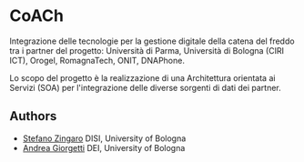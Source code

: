 # CoACh

Integrazione delle tecnologie per la gestione digitale della catena del freddo tra i partner del progetto: Università di Parma, Università di Bologna (CIRI ICT), Orogel, RomagnaTech, ONIT, DNAPhone.

Lo scopo del progetto è la realizzazione di una Architettura orientata ai Servizi (SOA) per l'integrazione delle diverse sorgenti di dati dei partner.

## Authors

- [Stefano Zingaro](mailto:stefanopio.zingaro@unibo.it) DISI, University of Bologna
- [Andrea Giorgetti](mailto:andrea.giorgetti@unibo.it) DEI, University of Bologna
